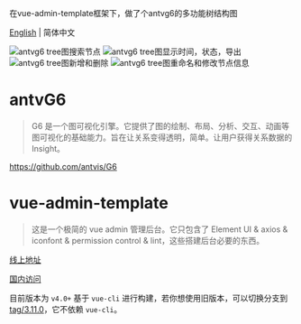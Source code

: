 在vue-admin-template框架下，做了个antvg6的多功能树结构图

[English](./README.md) | 简体中文

![antvg6 tree图搜索节点](https://img-blog.csdnimg.cn/84521bbee628410d87b072b16ebb9fff.gif)
![antvg6 tree图显示时间，状态，导出](https://img-blog.csdnimg.cn/4926ee3888fc4e259f6233b32b944574.gif)
![antvg6 tree图新增和删除](https://img-blog.csdnimg.cn/4e04a728f6f04ed49063f6e5c965b957.gif)
![antvg6 tree图重命名和修改节点信息](https://img-blog.csdnimg.cn/0d6bc58d9ec8433696c9360ffb6d6eca.gif)


# antvG6 

> G6 是一个图可视化引擎。它提供了图的绘制、布局、分析、交互、动画等图可视化的基础能力。旨在让关系变得透明，简单。让用户获得关系数据的 Insight。

https://github.com/antvis/G6

# vue-admin-template

> 这是一个极简的 vue admin 管理后台。它只包含了 Element UI & axios & iconfont & permission control & lint，这些搭建后台必要的东西。

[线上地址](http://panjiachen.github.io/vue-admin-template)

[国内访问](https://panjiachen.gitee.io/vue-admin-template)

目前版本为 `v4.0+` 基于 `vue-cli` 进行构建，若你想使用旧版本，可以切换分支到[tag/3.11.0](https://github.com/PanJiaChen/vue-admin-template/tree/tag/3.11.0)，它不依赖 `vue-cli`。

